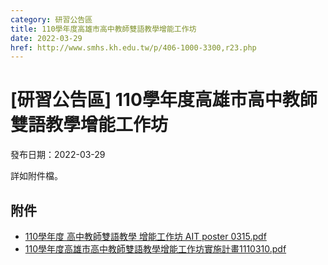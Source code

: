 ```yaml
---
category: 研習公告區
title: 110學年度高雄市高中教師雙語教學增能工作坊
date: 2022-03-29
href: http://www.smhs.kh.edu.tw/p/406-1000-3300,r23.php
---
```


# [研習公告區] 110學年度高雄市高中教師雙語教學增能工作坊

發布日期：2022-03-29

詳如附件檔。

## 附件

- [110學年度 高中教師雙語教學 增能工作坊 AIT poster 0315.pdf](https://www.smhs.kh.edu.tw/var/file/0/1000/attach/2/pta_3063_9179488_49954.pdf)
- [110學年度高雄市高中教師雙語教學增能工作坊實施計畫1110310.pdf](https://www.smhs.kh.edu.tw/var/file/0/1000/attach/2/pta_3064_5824779_49954.pdf)
